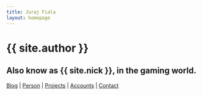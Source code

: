 ```yaml
---
title: Juraj Fiala
layout: homepage
---
```


{{ site.author }}
=================

Also know as {{ site.nick }}, in the gaming world.
--------------------------------------------------

[Blog](/blog) \| [Person](/person) \| [Projects](/projects) \| [Accounts](/accounts) \| [Contact](/contact)
